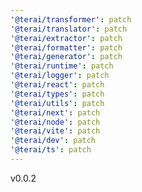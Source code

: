 ```yaml
---
'@terai/transformer': patch
'@terai/translator': patch
'@terai/extractor': patch
'@terai/formatter': patch
'@terai/generator': patch
'@terai/runtime': patch
'@terai/logger': patch
'@terai/react': patch
'@terai/types': patch
'@terai/utils': patch
'@terai/next': patch
'@terai/node': patch
'@terai/vite': patch
'@terai/dev': patch
'@terai/ts': patch
---
```


v0.0.2
